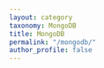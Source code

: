 ```yaml
---
layout: category
taxonomy: MongoDB
title: MongoDB
permalink: "/mongodb/"
author_profile: false
---
```

